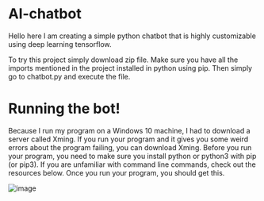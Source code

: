 # AI-chatbot

Hello here I am creating a simple python chatbot that is highly customizable using deep learning tensorflow.

To try this project simply download zip file. Make sure you have all the imports mentioned in the project installed in python using pip. Then simply go to chatbot.py and execute the file.

# Running the bot!

Because I run my program on a Windows 10 machine, I had to download a server called Xming. If you run your program and it gives you some weird errors about the program failing, you can download Xming.
Before you run your program, you need to make sure you install python or python3 with pip (or pip3). If you are unfamiliar with command line commands, check out the resources below.
Once you run your program, you should get this.

![image](https://user-images.githubusercontent.com/50549951/117032000-c1624880-ad1e-11eb-857a-dc936b68ab9f.png)
